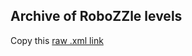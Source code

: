 ## Archive of RoboZZle levels

Copy this [raw .xml link](https://github.com/lostmsu/RoboZZle.LevelArchive/raw/master/levels.xml)
